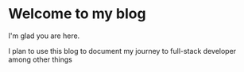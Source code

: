 # Welcome to my blog

I'm glad you are here.

I plan to use this blog to document my journey to full-stack developer among other things
